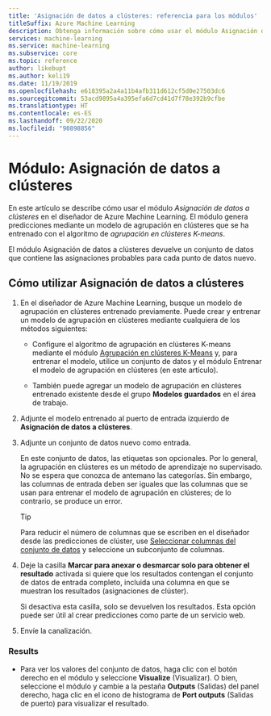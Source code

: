 ```yaml
---
title: 'Asignación de datos a clústeres: referencia para los módulos'
titleSuffix: Azure Machine Learning
description: Obtenga información sobre cómo usar el módulo Asignación de datos a clústeres en Azure Machine Learning para puntuar un modelo de agrupación en clústeres.
services: machine-learning
ms.service: machine-learning
ms.subservice: core
ms.topic: reference
author: likebupt
ms.author: keli19
ms.date: 11/19/2019
ms.openlocfilehash: e618395a2a4a11b4afb311d612cf5d0e27503dc6
ms.sourcegitcommit: 53acd9895a4a395efa6d7cd41d7f78e392b9cfbe
ms.translationtype: HT
ms.contentlocale: es-ES
ms.lasthandoff: 09/22/2020
ms.locfileid: "90898856"
---
```

# <a name="module-assign-data-to-clusters"></a>Módulo: Asignación de datos a clústeres

En este artículo se describe cómo usar el módulo *Asignación de datos a clústeres* en el diseñador de Azure Machine Learning. El módulo genera predicciones mediante un modelo de agrupación en clústeres que se ha entrenado con el algoritmo de *agrupación en clústeres K-means*.

El módulo Asignación de datos a clústeres devuelve un conjunto de datos que contiene las asignaciones probables para cada punto de datos nuevo. 

## <a name="how-to-use-assign-data-to-clusters"></a>Cómo utilizar Asignación de datos a clústeres
  
1. En el diseñador de Azure Machine Learning, busque un modelo de agrupación en clústeres entrenado previamente. Puede crear y entrenar un modelo de agrupación en clústeres mediante cualquiera de los métodos siguientes:  
  
    - Configure el algoritmo de agrupación en clústeres K-means mediante el módulo [Agrupación en clústeres K-Means](k-means-clustering.md) y, para entrenar el modelo, utilice un conjunto de datos y el módulo Entrenar el modelo de agrupación en clústeres (en este artículo).  
  
    - También puede agregar un modelo de agrupación en clústeres entrenado existente desde el grupo **Modelos guardados** en el área de trabajo.

2. Adjunte el modelo entrenado al puerto de entrada izquierdo de **Asignación de datos a clústeres**.  

3. Adjunte un conjunto de datos nuevo como entrada. 

   En este conjunto de datos, las etiquetas son opcionales. Por lo general, la agrupación en clústeres es un método de aprendizaje no supervisado. No se espera que conozca de antemano las categorías. Sin embargo, las columnas de entrada deben ser iguales que las columnas que se usan para entrenar el modelo de agrupación en clústeres; de lo contrario, se produce un error.

    > [!TIP]
    > Para reducir el número de columnas que se escriben en el diseñador desde las predicciones de clúster, use [Seleccionar columnas del conjunto de datos](select-columns-in-dataset.md) y seleccione un subconjunto de columnas. 
    
4. Deje la casilla **Marcar para anexar o desmarcar solo para obtener el resultado** activada si quiere que los resultados contengan el conjunto de datos de entrada completo, incluida una columna en que se muestran los resultados (asignaciones de clúster).
  
    Si desactiva esta casilla, solo se devuelven los resultados. Esta opción puede ser útil al crear predicciones como parte de un servicio web.
  
5.  Envíe la canalización.  
  
### <a name="results"></a>Results

+  Para ver los valores del conjunto de datos, haga clic con el botón derecho en el módulo y seleccione **Visualize** (Visualizar). O bien, seleccione el módulo y cambie a la pestaña **Outputs** (Salidas) del panel derecho, haga clic en el icono de histograma de **Port outputs** (Salidas de puerto) para visualizar el resultado.

